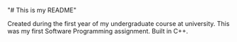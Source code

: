 "# This is my README" 

Created during the first year of my undergraduate course at university. This was my first Software Programming assignment. Built in C++.
